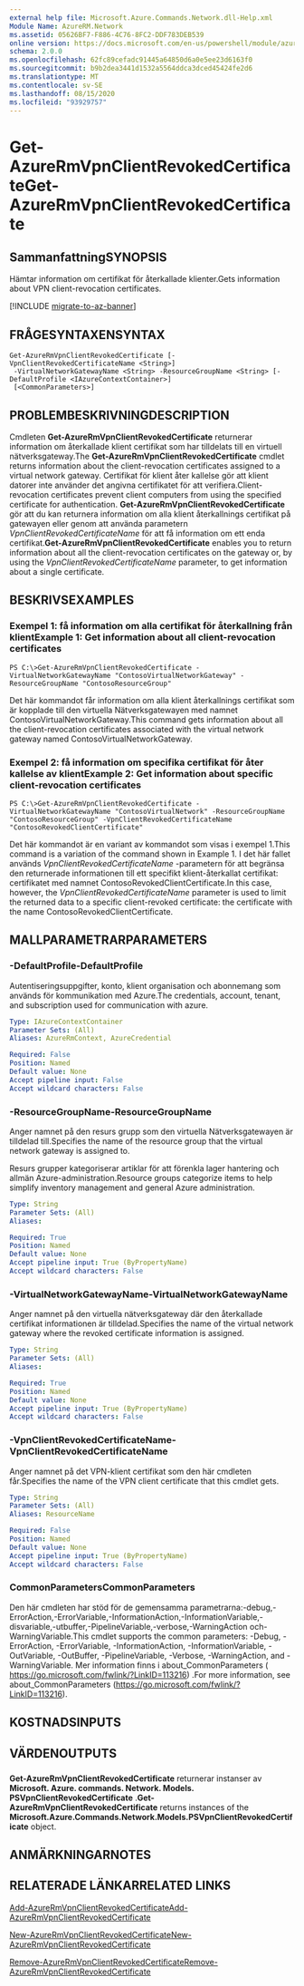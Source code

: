 ```yaml
---
external help file: Microsoft.Azure.Commands.Network.dll-Help.xml
Module Name: AzureRM.Network
ms.assetid: 05626BF7-F886-4C76-8FC2-DDF783DEB539
online version: https://docs.microsoft.com/en-us/powershell/module/azurerm.network/get-azurermvpnclientrevokedcertificate
schema: 2.0.0
ms.openlocfilehash: 62fc89cefadc91445a64850d6a0e5ee23d6163f0
ms.sourcegitcommit: b9b2dea3441d1532a5564ddca3dced45424fe2d6
ms.translationtype: MT
ms.contentlocale: sv-SE
ms.lasthandoff: 08/15/2020
ms.locfileid: "93929757"
---
```

# <span data-ttu-id="7a880-101">Get-AzureRmVpnClientRevokedCertificate</span><span class="sxs-lookup"><span data-stu-id="7a880-101">Get-AzureRmVpnClientRevokedCertificate</span></span>

## <span data-ttu-id="7a880-102">Sammanfattning</span><span class="sxs-lookup"><span data-stu-id="7a880-102">SYNOPSIS</span></span>
<span data-ttu-id="7a880-103">Hämtar information om certifikat för återkallade klienter.</span><span class="sxs-lookup"><span data-stu-id="7a880-103">Gets information about VPN client-revocation certificates.</span></span>

[!INCLUDE [migrate-to-az-banner](../../includes/migrate-to-az-banner.md)]

## <span data-ttu-id="7a880-104">FRÅGESYNTAXEN</span><span class="sxs-lookup"><span data-stu-id="7a880-104">SYNTAX</span></span>

```
Get-AzureRmVpnClientRevokedCertificate [-VpnClientRevokedCertificateName <String>]
 -VirtualNetworkGatewayName <String> -ResourceGroupName <String> [-DefaultProfile <IAzureContextContainer>]
 [<CommonParameters>]
```

## <span data-ttu-id="7a880-105">PROBLEMBESKRIVNING</span><span class="sxs-lookup"><span data-stu-id="7a880-105">DESCRIPTION</span></span>
<span data-ttu-id="7a880-106">Cmdleten **Get-AzureRmVpnClientRevokedCertificate** returnerar information om återkallade klient certifikat som har tilldelats till en virtuell nätverksgateway.</span><span class="sxs-lookup"><span data-stu-id="7a880-106">The **Get-AzureRmVpnClientRevokedCertificate** cmdlet returns information about the client-revocation certificates assigned to a virtual network gateway.</span></span>
<span data-ttu-id="7a880-107">Certifikat för klient åter kallelse gör att klient datorer inte använder det angivna certifikatet för att verifiera.</span><span class="sxs-lookup"><span data-stu-id="7a880-107">Client-revocation certificates prevent client computers from using the specified certificate for authentication.</span></span>
<span data-ttu-id="7a880-108">**Get-AzureRmVpnClientRevokedCertificate** gör att du kan returnera information om alla klient återkallnings certifikat på gatewayen eller genom att använda parametern *VpnClientRevokedCertificateName* för att få information om ett enda certifikat.</span><span class="sxs-lookup"><span data-stu-id="7a880-108">**Get-AzureRmVpnClientRevokedCertificate** enables you to return information about all the client-revocation certificates on the gateway or, by using the *VpnClientRevokedCertificateName* parameter, to get information about a single certificate.</span></span>

## <span data-ttu-id="7a880-109">BESKRIVS</span><span class="sxs-lookup"><span data-stu-id="7a880-109">EXAMPLES</span></span>

### <span data-ttu-id="7a880-110">Exempel 1: få information om alla certifikat för återkallning från klient</span><span class="sxs-lookup"><span data-stu-id="7a880-110">Example 1: Get information about all client-revocation certificates</span></span>
```
PS C:\>Get-AzureRmVpnClientRevokedCertificate -VirtualNetworkGatewayName "ContosoVirtualNetworkGateway" -ResourceGroupName "ContosoResourceGroup"
```

<span data-ttu-id="7a880-111">Det här kommandot får information om alla klient återkallnings certifikat som är kopplade till den virtuella Nätverksgatewayen med namnet ContosoVirtualNetworkGateway.</span><span class="sxs-lookup"><span data-stu-id="7a880-111">This command gets information about all the client-revocation certificates associated with the virtual network gateway named ContosoVirtualNetworkGateway.</span></span>

### <span data-ttu-id="7a880-112">Exempel 2: få information om specifika certifikat för åter kallelse av klient</span><span class="sxs-lookup"><span data-stu-id="7a880-112">Example 2: Get information about specific client-revocation certificates</span></span>
```
PS C:\>Get-AzureRmVpnClientRevokedCertificate -VirtualNetworkGatewayName "ContosoVirtualNetwork" -ResourceGroupName "ContosoResourceGroup" -VpnClientRevokedCertificateName "ContosoRevokedClientCertificate"
```

<span data-ttu-id="7a880-113">Det här kommandot är en variant av kommandot som visas i exempel 1.</span><span class="sxs-lookup"><span data-stu-id="7a880-113">This command is a variation of the command shown in Example 1.</span></span>
<span data-ttu-id="7a880-114">I det här fallet används *VpnClientRevokedCertificateName* -parametern för att begränsa den returnerade informationen till ett specifikt klient-återkallat certifikat: certifikatet med namnet ContosoRevokedClientCertificate.</span><span class="sxs-lookup"><span data-stu-id="7a880-114">In this case, however, the *VpnClientRevokedCertificateName* parameter is used to limit the returned data to a specific client-revoked certificate: the certificate with the name ContosoRevokedClientCertificate.</span></span>

## <span data-ttu-id="7a880-115">MALLPARAMETRAR</span><span class="sxs-lookup"><span data-stu-id="7a880-115">PARAMETERS</span></span>

### <span data-ttu-id="7a880-116">-DefaultProfile</span><span class="sxs-lookup"><span data-stu-id="7a880-116">-DefaultProfile</span></span>
<span data-ttu-id="7a880-117">Autentiseringsuppgifter, konto, klient organisation och abonnemang som används för kommunikation med Azure.</span><span class="sxs-lookup"><span data-stu-id="7a880-117">The credentials, account, tenant, and subscription used for communication with azure.</span></span>

```yaml
Type: IAzureContextContainer
Parameter Sets: (All)
Aliases: AzureRmContext, AzureCredential

Required: False
Position: Named
Default value: None
Accept pipeline input: False
Accept wildcard characters: False
```

### <span data-ttu-id="7a880-118">-ResourceGroupName</span><span class="sxs-lookup"><span data-stu-id="7a880-118">-ResourceGroupName</span></span>
<span data-ttu-id="7a880-119">Anger namnet på den resurs grupp som den virtuella Nätverksgatewayen är tilldelad till.</span><span class="sxs-lookup"><span data-stu-id="7a880-119">Specifies the name of the resource group that the virtual network gateway is assigned to.</span></span>

<span data-ttu-id="7a880-120">Resurs grupper kategoriserar artiklar för att förenkla lager hantering och allmän Azure-administration.</span><span class="sxs-lookup"><span data-stu-id="7a880-120">Resource groups categorize items to help simplify inventory management and general Azure administration.</span></span>

```yaml
Type: String
Parameter Sets: (All)
Aliases: 

Required: True
Position: Named
Default value: None
Accept pipeline input: True (ByPropertyName)
Accept wildcard characters: False
```

### <span data-ttu-id="7a880-121">-VirtualNetworkGatewayName</span><span class="sxs-lookup"><span data-stu-id="7a880-121">-VirtualNetworkGatewayName</span></span>
<span data-ttu-id="7a880-122">Anger namnet på den virtuella nätverksgateway där den återkallade certifikat informationen är tilldelad.</span><span class="sxs-lookup"><span data-stu-id="7a880-122">Specifies the name of the virtual network gateway where the revoked certificate information is assigned.</span></span>

```yaml
Type: String
Parameter Sets: (All)
Aliases: 

Required: True
Position: Named
Default value: None
Accept pipeline input: True (ByPropertyName)
Accept wildcard characters: False
```

### <span data-ttu-id="7a880-123">-VpnClientRevokedCertificateName</span><span class="sxs-lookup"><span data-stu-id="7a880-123">-VpnClientRevokedCertificateName</span></span>
<span data-ttu-id="7a880-124">Anger namnet på det VPN-klient certifikat som den här cmdleten får.</span><span class="sxs-lookup"><span data-stu-id="7a880-124">Specifies the name of the VPN client certificate that this cmdlet gets.</span></span>

```yaml
Type: String
Parameter Sets: (All)
Aliases: ResourceName

Required: False
Position: Named
Default value: None
Accept pipeline input: True (ByPropertyName)
Accept wildcard characters: False
```

### <span data-ttu-id="7a880-125">CommonParameters</span><span class="sxs-lookup"><span data-stu-id="7a880-125">CommonParameters</span></span>
<span data-ttu-id="7a880-126">Den här cmdleten har stöd för de gemensamma parametrarna:-debug,-ErrorAction,-ErrorVariable,-InformationAction,-InformationVariable,-disvariable,-utbuffer,-PipelineVariable,-verbose,-WarningAction och-WarningVariable.</span><span class="sxs-lookup"><span data-stu-id="7a880-126">This cmdlet supports the common parameters: -Debug, -ErrorAction, -ErrorVariable, -InformationAction, -InformationVariable, -OutVariable, -OutBuffer, -PipelineVariable, -Verbose, -WarningAction, and -WarningVariable.</span></span> <span data-ttu-id="7a880-127">Mer information finns i about_CommonParameters ( https://go.microsoft.com/fwlink/?LinkID=113216) .</span><span class="sxs-lookup"><span data-stu-id="7a880-127">For more information, see about_CommonParameters (https://go.microsoft.com/fwlink/?LinkID=113216).</span></span>

## <span data-ttu-id="7a880-128">KOSTNADS</span><span class="sxs-lookup"><span data-stu-id="7a880-128">INPUTS</span></span>

## <span data-ttu-id="7a880-129">VÄRDEN</span><span class="sxs-lookup"><span data-stu-id="7a880-129">OUTPUTS</span></span>

###  
<span data-ttu-id="7a880-130">**Get-AzureRmVpnClientRevokedCertificate** returnerar instanser av **Microsoft. Azure. commands. Network. Models. PSVpnClientRevokedCertificate** .</span><span class="sxs-lookup"><span data-stu-id="7a880-130">**Get-AzureRmVpnClientRevokedCertificate** returns instances of the **Microsoft.Azure.Commands.Network.Models.PSVpnClientRevokedCertificate** object.</span></span>

## <span data-ttu-id="7a880-131">ANMÄRKNINGAR</span><span class="sxs-lookup"><span data-stu-id="7a880-131">NOTES</span></span>

## <span data-ttu-id="7a880-132">RELATERADE LÄNKAR</span><span class="sxs-lookup"><span data-stu-id="7a880-132">RELATED LINKS</span></span>

[<span data-ttu-id="7a880-133">Add-AzureRmVpnClientRevokedCertificate</span><span class="sxs-lookup"><span data-stu-id="7a880-133">Add-AzureRmVpnClientRevokedCertificate</span></span>](./Add-AzureRmVpnClientRevokedCertificate.md)

[<span data-ttu-id="7a880-134">New-AzureRmVpnClientRevokedCertificate</span><span class="sxs-lookup"><span data-stu-id="7a880-134">New-AzureRmVpnClientRevokedCertificate</span></span>](./New-AzureRmVpnClientRevokedCertificate.md)

[<span data-ttu-id="7a880-135">Remove-AzureRmVpnClientRevokedCertificate</span><span class="sxs-lookup"><span data-stu-id="7a880-135">Remove-AzureRmVpnClientRevokedCertificate</span></span>](./Remove-AzureRmVpnClientRevokedCertificate.md)


